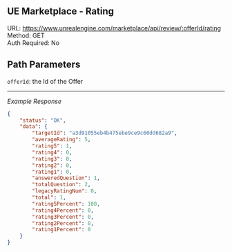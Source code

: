 ## UE Marketplace - Rating

URL: https://www.unrealengine.com/marketplace/api/review/:offerId/rating \
Method: GET \
Auth Required: No

## Path Parameters

`offerId`: the Id of the Offer

---

_Example Response_

```json
{
    "status": "OK",
    "data": {
        "targetId": "a3d91055eb4b475ebe9ce9c60dd682a9",
        "averageRating": 5,
        "rating5": 1,
        "rating4": 0,
        "rating3": 0,
        "rating2": 0,
        "rating1": 0,
        "answeredQuestion": 1,
        "totalQuestion": 2,
        "legacyRatingNum": 0,
        "total": 1,
        "rating5Percent": 100,
        "rating4Percent": 0,
        "rating3Percent": 0,
        "rating2Percent": 0,
        "rating1Percent": 0
    }
}
```
